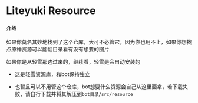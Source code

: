 # Liteyuki Resource

#### 介绍
如果你莫名其妙地找到了这个仓库，大可不必管它，因为你也用不上，如果你想找点原神资源可以翻翻目录看有没有想要的图片

如果你是从轻雪那边过来的，继续看，轻雪是会自动安装的
- 这是轻雪资源库，和bot保持独立

- 也暂且可以不用管这个仓库，bot想要什么资源会自己从这里面拿，若下载失败，请自行下载并将其解压到```bot目录/src/resource```